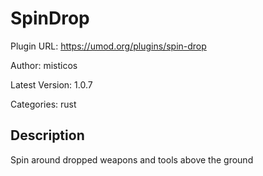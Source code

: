 # SpinDrop

Plugin URL: https://umod.org/plugins/spin-drop

Author: misticos

Latest Version: 1.0.7

Categories: rust

## Description

Spin around dropped weapons and tools above the ground
